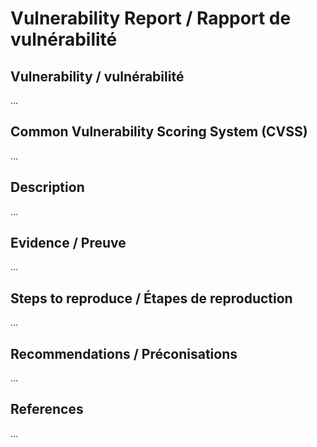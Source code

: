 # Vulnerability Report / Rapport de vulnérabilité

## Vulnerability / vulnérabilité

...

## Common Vulnerability Scoring System (CVSS)

...

## Description

...

## Evidence / Preuve

...

## Steps to reproduce / Étapes de reproduction

...

## Recommendations / Préconisations

...

## References

...
